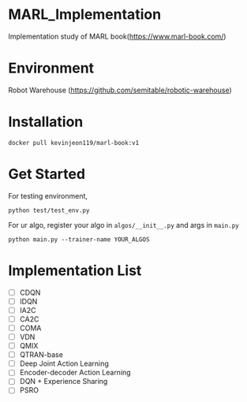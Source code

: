 # MARL_Implementation
Implementation study of MARL book(https://www.marl-book.com/)
# Environment
Robot Warehouse (https://github.com/semitable/robotic-warehouse)
# Installation
```
docker pull kevinjeon119/marl-book:v1
```
# Get Started
For testing environment,
```
python test/test_env.py
```
For ur algo, register your algo in `algos/__init__.py` and args in `main.py`
```
python main.py --trainer-name YOUR_ALGOS
```
# Implementation List
- [ ] CDQN
- [ ] IDQN
- [ ] IA2C
- [ ] CA2C
- [ ] COMA
- [ ] VDN
- [ ] QMIX
- [ ] QTRAN-base
- [ ] Deep Joint Action Learning
- [ ] Encoder-decoder Action Learning
- [ ] DQN + Experience Sharing
- [ ] PSRO
